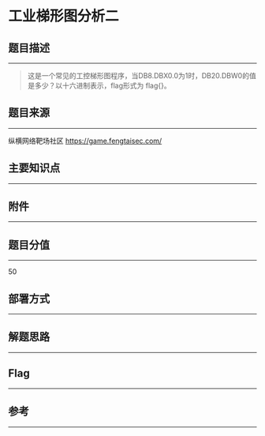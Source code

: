 # 工业梯形图分析二

## 题目描述
---
> 这是一个常见的工控梯形图程序，当DB8.DBX0.0为1时，DB20.DBW0的值是多少？以十六进制表示，flag形式为 flag{}。

## 题目来源
---
纵横网络靶场社区 https://game.fengtaisec.com/

## 主要知识点
---


## 附件
---


## 题目分值
---
50

## 部署方式
---


## 解题思路
---


## Flag
---


## 参考
---
